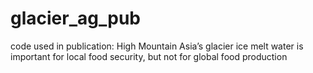 # glacier_ag_pub
code used in publication: High Mountain Asia’s glacier ice melt water is important for local food security, but not for global food production
